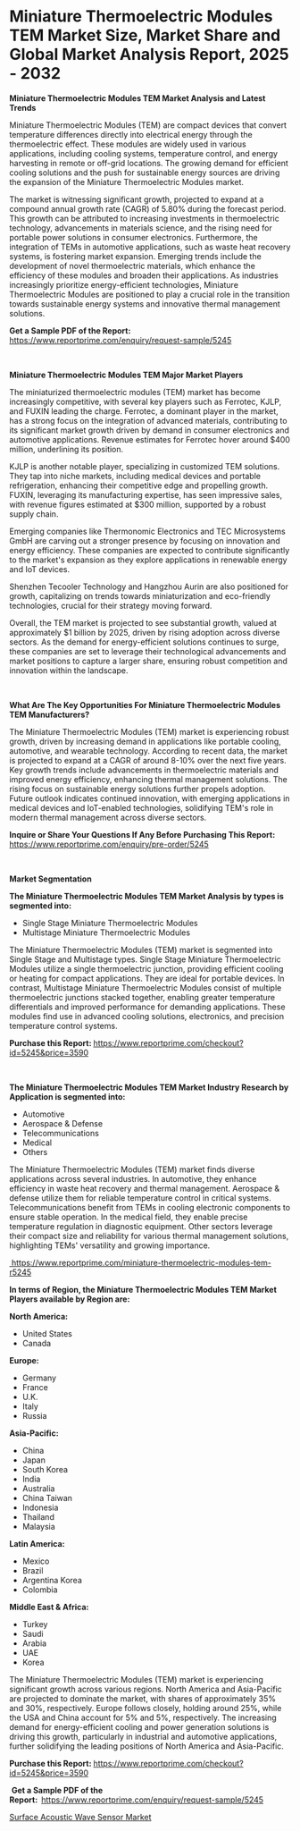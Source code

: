 <p><h1>Miniature Thermoelectric Modules TEM Market Size, Market Share and Global Market Analysis Report, 2025 - 2032</h1></p><p><strong>Miniature Thermoelectric Modules TEM Market Analysis and Latest Trends</strong></p>
<p><p>Miniature Thermoelectric Modules (TEM) are compact devices that convert temperature differences directly into electrical energy through the thermoelectric effect. These modules are widely used in various applications, including cooling systems, temperature control, and energy harvesting in remote or off-grid locations. The growing demand for efficient cooling solutions and the push for sustainable energy sources are driving the expansion of the Miniature Thermoelectric Modules market.</p><p>The market is witnessing significant growth, projected to expand at a compound annual growth rate (CAGR) of 5.80% during the forecast period. This growth can be attributed to increasing investments in thermoelectric technology, advancements in materials science, and the rising need for portable power solutions in consumer electronics. Furthermore, the integration of TEMs in automotive applications, such as waste heat recovery systems, is fostering market expansion. Emerging trends include the development of novel thermoelectric materials, which enhance the efficiency of these modules and broaden their applications. As industries increasingly prioritize energy-efficient technologies, Miniature Thermoelectric Modules are positioned to play a crucial role in the transition towards sustainable energy systems and innovative thermal management solutions.</p></p>
<p><strong>Get a Sample PDF of the Report:&nbsp;</strong> <a href="https://www.reportprime.com/enquiry/request-sample/5245?utm_campaign=2004&utm_medium=2&utm_source=Github&utm_content=ia&utm_term=19032025&utm_id=miniature-thermoelectric-modules-tem">https://www.reportprime.com/enquiry/request-sample/5245</a></p>
<p>&nbsp;</p>
<p><strong>Miniature Thermoelectric Modules TEM Major Market Players</strong></p>
<p><p>The miniaturized thermoelectric modules (TEM) market has become increasingly competitive, with several key players such as Ferrotec, KJLP, and FUXIN leading the charge. Ferrotec, a dominant player in the market, has a strong focus on the integration of advanced materials, contributing to its significant market growth driven by demand in consumer electronics and automotive applications. Revenue estimates for Ferrotec hover around $400 million, underlining its position.</p><p>KJLP is another notable player, specializing in customized TEM solutions. They tap into niche markets, including medical devices and portable refrigeration, enhancing their competitive edge and propelling growth. FUXIN, leveraging its manufacturing expertise, has seen impressive sales, with revenue figures estimated at $300 million, supported by a robust supply chain.</p><p>Emerging companies like Thermonomic Electronics and TEC Microsystems GmbH are carving out a stronger presence by focusing on innovation and energy efficiency. These companies are expected to contribute significantly to the market's expansion as they explore applications in renewable energy and IoT devices.</p><p>Shenzhen Tecooler Technology and Hangzhou Aurin are also positioned for growth, capitalizing on trends towards miniaturization and eco-friendly technologies, crucial for their strategy moving forward. </p><p>Overall, the TEM market is projected to see substantial growth, valued at approximately $1 billion by 2025, driven by rising adoption across diverse sectors. As the demand for energy-efficient solutions continues to surge, these companies are set to leverage their technological advancements and market positions to capture a larger share, ensuring robust competition and innovation within the landscape.</p></p>
<p>&nbsp;</p>
<p><strong>What Are The Key Opportunities For Miniature Thermoelectric Modules TEM Manufacturers?</strong></p>
<p><p>The Miniature Thermoelectric Modules (TEM) market is experiencing robust growth, driven by increasing demand in applications like portable cooling, automotive, and wearable technology. According to recent data, the market is projected to expand at a CAGR of around 8-10% over the next five years. Key growth trends include advancements in thermoelectric materials and improved energy efficiency, enhancing thermal management solutions. The rising focus on sustainable energy solutions further propels adoption. Future outlook indicates continued innovation, with emerging applications in medical devices and IoT-enabled technologies, solidifying TEM's role in modern thermal management across diverse sectors.</p></p>
<p><strong>Inquire or Share Your Questions If Any Before Purchasing This Report:</strong> <a href="https://www.reportprime.com/enquiry/pre-order/5245?utm_campaign=2004&utm_medium=2&utm_source=Github&utm_content=ia&utm_term=19032025&utm_id=miniature-thermoelectric-modules-tem">https://www.reportprime.com/enquiry/pre-order/5245</a></p>
<p>&nbsp;</p>
<p><strong>Market Segmentation</strong></p>
<p><strong>The Miniature Thermoelectric Modules TEM Market Analysis by types is segmented into:</strong></p>
<p><ul><li>Single Stage Miniature Thermoelectric Modules</li><li>Multistage Miniature Thermoelectric Modules</li></ul></p>
<p><p>The Miniature Thermoelectric Modules (TEM) market is segmented into Single Stage and Multistage types. Single Stage Miniature Thermoelectric Modules utilize a single thermoelectric junction, providing efficient cooling or heating for compact applications. They are ideal for portable devices. In contrast, Multistage Miniature Thermoelectric Modules consist of multiple thermoelectric junctions stacked together, enabling greater temperature differentials and improved performance for demanding applications. These modules find use in advanced cooling solutions, electronics, and precision temperature control systems.</p></p>
<p><strong>Purchase this Report:&nbsp;</strong><a href="https://www.reportprime.com/checkout?id=5245&price=3590&utm_campaign=2004&utm_medium=2&utm_source=Github&utm_content=ia&utm_term=19032025&utm_id=miniature-thermoelectric-modules-tem">https://www.reportprime.com/checkout?id=5245&price=3590</a></p>
<p>&nbsp;</p>
<p><strong>The Miniature Thermoelectric Modules TEM Market Industry Research by Application is segmented into:</strong></p>
<p><ul><li>Automotive</li><li>Aerospace & Defense</li><li>Telecommunications</li><li>Medical</li><li>Others</li></ul></p>
<p><p>The Miniature Thermoelectric Modules (TEM) market finds diverse applications across several industries. In automotive, they enhance efficiency in waste heat recovery and thermal management. Aerospace & defense utilize them for reliable temperature control in critical systems. Telecommunications benefit from TEMs in cooling electronic components to ensure stable operation. In the medical field, they enable precise temperature regulation in diagnostic equipment. Other sectors leverage their compact size and reliability for various thermal management solutions, highlighting TEMs' versatility and growing importance.</p></p>
<p><a href="https://www.reportprime.com/miniature-thermoelectric-modules-tem-r5245?utm_campaign=2004&utm_medium=2&utm_source=Github&utm_content=ia&utm_term=19032025&utm_id=miniature-thermoelectric-modules-tem">&nbsp;https://www.reportprime.com/miniature-thermoelectric-modules-tem-r5245</a></p>
<p><strong>In terms of Region, the Miniature Thermoelectric Modules TEM Market Players available by Region are:</strong></p>
<p>
    <p> <strong> North America: </strong>
        <ul>
            <li>United States</li>
            <li>Canada</li>
        </ul>
        </p> 
    <p> <strong> Europe: </strong>
        <ul>
            <li>Germany</li>
            <li>France</li>
            <li>U.K.</li>
            <li>Italy</li>
            <li>Russia</li>
        </ul>
        </p> 
    <p> <strong> Asia-Pacific: </strong>
        <ul>
            <li>China</li>
            <li>Japan</li>
            <li>South Korea</li>
            <li>India</li>
            <li>Australia</li>
            <li>China Taiwan</li>
            <li>Indonesia</li>
            <li>Thailand</li>
            <li>Malaysia</li>
        </ul>
        </p> 
    <p> <strong> Latin America: </strong>
        <ul>
            <li>Mexico</li>
            <li>Brazil</li>
            <li>Argentina Korea</li>
            <li>Colombia</li>
        </ul>
        </p> 
    <p> <strong> Middle East & Africa: </strong>
        <ul>
            <li>Turkey</li>
            <li>Saudi</li>
            <li>Arabia</li>
            <li>UAE</li>
            <li>Korea</li>
        </ul>
    </p>
    </p>
<p><p>The Miniature Thermoelectric Modules (TEM) market is experiencing significant growth across various regions. North America and Asia-Pacific are projected to dominate the market, with shares of approximately 35% and 30%, respectively. Europe follows closely, holding around 25%, while the USA and China account for 5% and 5%, respectively. The increasing demand for energy-efficient cooling and power generation solutions is driving this growth, particularly in industrial and automotive applications, further solidifying the leading positions of North America and Asia-Pacific.</p></p>
<p><strong>Purchase this Report: </strong><a href="https://www.reportprime.com/checkout?id=5245&price=3590&utm_campaign=2004&utm_medium=2&utm_source=Github&utm_content=ia&utm_term=19032025&utm_id=miniature-thermoelectric-modules-tem">https://www.reportprime.com/checkout?id=5245&price=3590</a></p>
<p>&nbsp;<strong>Get a Sample PDF of the Report:&nbsp;&nbsp;</strong><a href="https://www.reportprime.com/enquiry/request-sample/5245?utm_campaign=2004&utm_medium=2&utm_source=Github&utm_content=ia&utm_term=19032025&utm_id=miniature-thermoelectric-modules-tem">https://www.reportprime.com/enquiry/request-sample/5245</a></p>
<p><strong></strong></p>
<p><p><a href="https://github.com/globismark/Market-Research-Report-List-6/blob/main/surface-acoustic-wave-sensor-market.md?utm_campaign=2004&utm_medium=2&utm_source=Github&utm_content=ia&utm_term=19032025&utm_id=miniature-thermoelectric-modules-tem">Surface Acoustic Wave Sensor Market</a></p></p>